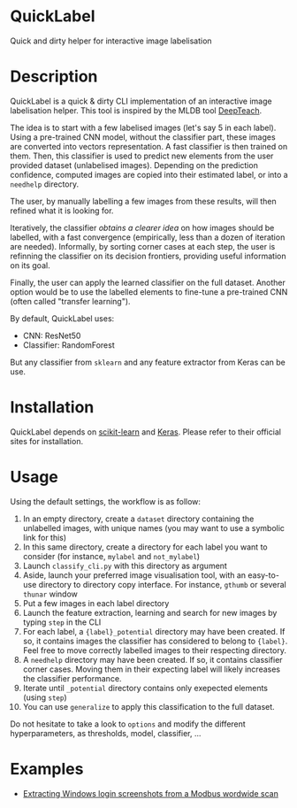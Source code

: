 # QuickLabel
Quick and dirty helper for interactive image labelisation

Description
===========

QuickLabel is a quick & dirty CLI implementation of an interactive image labelisation helper. This tool is inspired by the MLDB tool [DeepTeach](http://blog.mldb.ai/blog/posts/2016/10/deepteach/).

The idea is to start with a few labelised images (let's say 5 in each label). Using a pre-trained CNN model, without the classifier part, these images are converted into vectors representation.
A fast classifier is then trained on them. Then, this classifier is used to predict new elements from the user provided dataset (unlabelised images).
Depending on the prediction confidence, computed images are copied into their estimated label, or into a `needhelp` directory.

The user, by manually labelling a few images from these results, will then refined what it is looking for.

Iteratively, the classifier *obtains a clearer idea* on how images should be labelled, with a fast convergence (empirically, less than a dozen of iteration are needed). Informally, by sorting corner cases at each step, the user is refinning the classifier on its decision frontiers, providing useful information on its goal.

Finally, the user can apply the learned classifier on the full dataset.
Another option would be to use the labelled elements to fine-tune a pre-trained CNN (often called "transfer learning").

By default, QuickLabel uses:
* CNN: ResNet50
* Classifier: RandomForest

But any classifier from `sklearn` and any feature extractor from Keras can be use.

Installation
============

QuickLabel depends on [scikit-learn](http://scikit-learn.org) and [Keras](http://keras.io). Please refer to their official sites for installation. 

Usage
=====

Using the default settings, the workflow is as follow:

1. In an empty directory, create a `dataset` directory containing the unlabelled images, with unique names (you may want to use a symbolic link for this)
1. In this same directory, create a directory for each label you want to consider (for instance, `mylabel` and `not_mylabel`)
1. Launch `classify_cli.py` with this directory as argument
1. Aside, launch your preferred image visualisation tool, with an easy-to-use directory to directory copy interface. For instance, `gthumb` or several `thunar` window
1. Put a few images in each label directory
1. Launch the feature extraction, learning and search for new images by typing `step` in the CLI
1. For each label, a `{label}_potential` directory may have been created. If so, it contains images the classifier has considered to belong to `{label}`. Feel free to move correctly labelled images to their respecting directory.
1. A `needhelp` directory may have been created. If so, it contains classifier corner cases. Moving them in their expecting label will likely increases the classifier performance.
1. Iterate until `_potential` directory contains only exepected elements (using `step`)
1. You can use `generalize` to apply this classification to the full dataset.

Do not hesitate to take a look to `options` and modify the different hyperparameters, as thresholds, model, classifier, ...

Examples
========

* [Extracting Windows login screenshots from a Modbus wordwide scan](examples/modbus_screenshots)